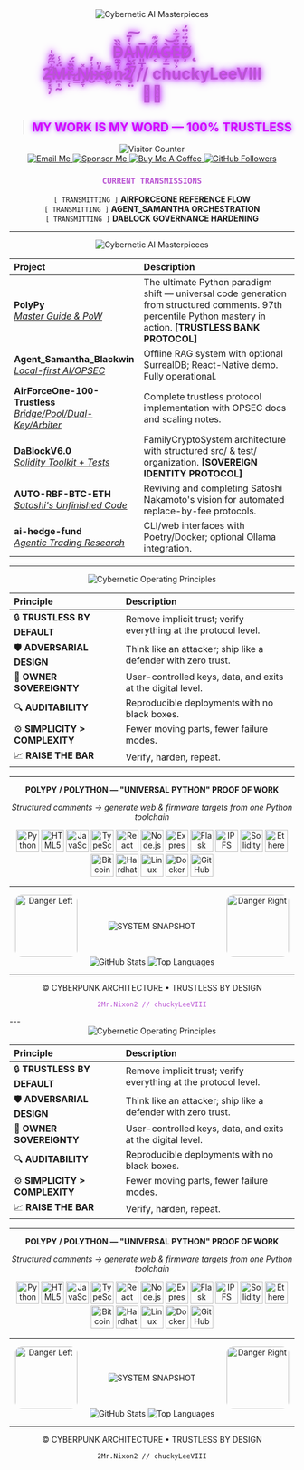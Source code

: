 <div align="center">
  <!-- Flashy purple typing SVG headline -->
  <img src="https://readme-typing-svg.demolab.com/?font=Orbitron&weight=700&size=26&duration=1800&pause=800&color=BA55D3&center=true&vCenter=true&width=550&lines=⚡+CYBERNETIC+AI+MASTERPIECES" alt="Cybernetic AI Masterpieces">
</div>

<div align="center">

  <h1>
    <span style="color:#BA55D3; text-shadow:0 0 8px #D400FF, 0 0 16px #9B30FF;">D̵̼̱̘̏̏A̷̢̰͕͕͛̒̄͠M̸͈̲̩̦̅Ä̶͔́͊G̶̦̳̀̕͝Ĕ̶̤̞͕̈́̅͐D̸̨̦̈́̈́̈́</span>
    <br>
    <span style="color:#BA55D3; text-shadow:0 0 8px #D400FF, 0 0 16px #9B30FF;">2̶̡͓͉̦͋͆̋͊̍M̷̪͎̰̈́̾r̴̠̜̆̽.̷̳̏̏̈́N̸̡̞̽i̴̬̾̓x̵̠̓̎o̷͍͌n̷̯̼̓̔2̸̡̤̅̈́ // chuckyLeeVIII</span>
    <br>
    <span style="color:#BA55D3; text-shadow:0 0 8px #D400FF, 0 0 16px #9B30FF;">💜✨</span>
  </h1>

</div>

> ## <span style="color:#D400FF; text-shadow:0 0 8px #9B30FF;">MY WORK IS MY WORD — 100% TRUSTLESS</span>

<div align="center">
  <img src="https://api.visitorbadge.io/api/VisitorBadge?pageId=chuckyLeeVIII.chuckyLeeVIII&label=SYSTEM%20ACCESS&labelColor=0a0a0a&color=BA55D3&style=for-the-badge" alt="Visitor Counter">
  <br>
  <a href="mailto:FINESSEANDCOUNTERFITS816@PROTONMAIL.COM">
    <img src="https://img.shields.io/badge/Email-ProtonMail-8B89CC?style=for-the-badge&logo=protonmail&logoColor=white" alt="Email Me">
  </a>
  <a href="https://github.com/sponsors/chuckyLeeVIII">
    <img src="https://img.shields.io/badge/Sponsor-Support_My_Work-BA55D3?style=for-the-badge&logo=githubsponsors&logoColor=white" alt="Sponsor Me">
  </a>
  <a href="https://buymeacoffee.com/johnsoneriq">
    <img src="https://img.shields.io/badge/Buy_Me_A_Coffee-johnsoneriq-FFDD00?style=for-the-badge&logo=buymeacoffee&logoColor=black" alt="Buy Me A Coffee">
  </a>
  <a href="https://github.com/chuckyLeeVIII">
    <img src="https://img.shields.io/github/followers/chuckyLeeVIII?style=for-the-badge&logo=github&label=Follow" alt="GitHub Followers">
  </a>
</div>

<div align="center">
  <h3><code style="color:#BA55D3">CURRENT TRANSMISSIONS</code></h3>

`[ TRANSMITTING ]` **AIRFORCEONE REFERENCE FLOW** <br>
`[ TRANSMITTING ]` **AGENT_SAMANTHA ORCHESTRATION** <br>
`[ TRANSMITTING ]` **DABLOCK GOVERNANCE HARDENING**

</div>

---

<div align="center">
  <img src="https://readme-typing-svg.demolab.com/?font=Orbitron&weight=700&size=26&duration=1800&pause=800&color=BA55D3&center=true&vCenter=true&width=550&lines=⚡+CYBERNETIC+AI+MASTERPIECES" alt="Cybernetic AI Masterpieces">
</div>

| Project | Description |
| :--- | :--- |
| **PolyPy**<br>[*Master Guide & PoW*](https://github.com/chuckyLeeVIII/PolyPy--a-master-and-universal-guide-and-proof-of-work-to-polly-py-paradigm) | The ultimate Python paradigm shift — universal code generation from structured comments. 97th percentile Python mastery in action. **[TRUSTLESS BANK PROTOCOL]** |
| **Agent_Samantha_Blackwin**<br>[*Local-first AI/OPSEC*](https://github.com/chuckyLeeVIII/Agent_Samantha_Blackwin) | Offline RAG system with optional SurrealDB; React-Native demo. Fully operational. |
| **AirForceOne-100-Trustless**<br>[*Bridge/Pool/Dual-Key/Arbiter*](https://github.com/chuckyLeeVIII/AirForceOne-100-Trustless) | Complete trustless protocol implementation with OPSEC docs and scaling notes. |
| **DaBlockV6.0**<br>[*Solidity Toolkit + Tests*](https://github.com/chuckyLeeVIII/DaBlockV6.0) | FamilyCryptoSystem architecture with structured src/ & test/ organization. **[SOVEREIGN IDENTITY PROTOCOL]** |
| **AUTO-RBF-BTC-ETH**<br>[*Satoshi's Unfinished Code*](https://github.com/chuckyLeeVIII/AUTO-RBF-BTC-ETH) | Reviving and completing Satoshi Nakamoto's vision for automated replace-by-fee protocols. |
| **ai-hedge-fund**<br>[*Agentic Trading Research*](https://github.com/chuckyLeeVIII/ai-hedge-fund) | CLI/web interfaces with Poetry/Docker; optional Ollama integration. |

---

<div align="center">
  <img src="https://readme-typing-svg.demolab.com/?font=Orbitron&weight=700&size=26&duration=1800&pause=800&color=BA55D3&center=true&vCenter=true&width=550&lines=⚡+CYBERNETIC+OPERATING+PRINCIPLES" alt="Cybernetic Operating Principles">
</div>

| Principle | Description |
| :--- | :--- |
| 🔒 **TRUSTLESS BY DEFAULT** | Remove implicit trust; verify everything at the protocol level. |
| 🛡️ **ADVERSARIAL DESIGN** | Think like an attacker; ship like a defender with zero trust. |
| 🔑 **OWNER SOVEREIGNTY** | User-controlled keys, data, and exits at the digital level. |
| 🔍 **AUDITABILITY** | Reproducible deployments with no black boxes. |
| ⚙️ **SIMPLICITY > COMPLEXITY** | Fewer moving parts, fewer failure modes. |
| 📈 **RAISE THE BAR** | Verify, harden, repeat. |

---

<div align="center">

**POLYPY / POLYTHON — "UNIVERSAL PYTHON" PROOF OF WORK**

*Structured comments → generate web & firmware targets from one Python toolchain*

<p>
  <img src="https://cdn.jsdelivr.net/gh/devicons/devicon/icons/python/python-original.svg" alt="Python" width="40" height="40"/>
  <img src="https://cdn.simpleicons.org/html5/BA55D3" alt="HTML5" width="40" height="40"/>
  <img src="https://cdn.simpleicons.org/javascript/BA55D3" alt="JavaScript" width="40" height="40"/>
  <img src="https://cdn.simpleicons.org/typescript/BA55D3" alt="TypeScript" width="40" height="40"/>
  <img src="https://cdn.simpleicons.org/react/BA55D3" alt="React" width="40" height="40"/>
  <img src="https://cdn.simpleicons.org/nodedotjs/BA55D3" alt="Node.js" width="40" height="40"/>
  <img src="https://cdn.simpleicons.org/express/BA55D3" alt="Express" width="40" height="40"/>
  <img src="https://cdn.simpleicons.org/flask/BA55D3" alt="Flask" width="40" height="40"/>
  <img src="https://cdn.simpleicons.org/ipfs/BA55D3" alt="IPFS" width="40" height="40"/>
  <img src="https://cdn.simpleicons.org/solidity/BA55D3" alt="Solidity" width="40" height="40"/>
  <img src="https://cdn.simpleicons.org/ethereum/BA55D3" alt="Ethereum" width="40" height="40"/>
  <img src="https://cdn.simpleicons.org/bitcoin/BA55D3" alt="Bitcoin" width="40" height="40"/>
  <img src="https://cdn.jsdelivr.net/gh/devicons/devicon/icons/hardhat/hardhat-original.svg" alt="Hardhat" width="40" height="40"/>
  <img src="https://cdn.simpleicons.org/linux/BA55D3" alt="Linux" width="40" height="40"/>
  <img src="https://cdn.simpleicons.org/docker/BA55D3" alt="Docker" width="40" height="40"/>
  <img src="https://cdn.simpleicons.org/githubactions/BA55D3" alt="GitHub Actions" width="40" height="40"/>
</p>
</div>

---

<!-- SYSTEM SNAPSHOT W/ DANGER GIFS -->
<div align="center" style="display:flex;align-items:center;justify-content:center;gap:30px;">
  <img src="https://media.giphy.com/media/xT0BKiaM2VGJ553CkA/giphy.gif" alt="Danger Left" width="110" style="border-radius: 12px; margin-right: 25px;"/>
  <img src="https://readme-typing-svg.demolab.com/?font=Orbitron&weight=700&size=26&duration=900&pause=400&color=BA55D3&center=true&vCenter=true&width=340&lines=⚡+PURPLE+SYSTEM+SNAPSHOT" alt="SYSTEM SNAPSHOT" />
  <img src="https://media.giphy.com/media/xT0BKiaM2VGJ553CkA/giphy.gif" alt="Danger Right" width="110" style="border-radius: 12px; margin-left: 25px;"/>
</div>

<div align="center">
  <img src="https://github-readme-stats.vercel.app/api?username=chuckyLeeVIII&show_icons=true&rank_icon=github&theme=dark&cache_seconds=86400&hide_border=true&title_color=BA55D3&icon_color=BA55D3" alt="GitHub Stats">
  <img src="https://github-readme-stats.vercel.app/api/top-langs/?username=chuckyLeeVIII&layout=compact&theme=dark&cache_seconds=86400&hide_border=true&title_color=BA55D3" alt="Top Languages">
</div>

---
<div align="center">
  <p>© CYBERPUNK ARCHITECTURE • TRUSTLESS BY DESIGN</p>
  <p><code style="color:#BA55D3">2Mr.Nixon2 // chuckyLeeVIII</code></p>
</div>
---



<div align="center">
  <img src="https://readme-typing-svg.demolab.com/?font=Orbitron&weight=700&size=26&duration=3000&pause=1000&color=D400FF&center=true&vCenter=true&width=550&lines=%E2%9A%A1+CYBERNETIC+OPERATING+PRINCIPLES" alt="Cybernetic Operating Principles">
</div>


| Principle | Description |
| :--- | :--- |
| 🔒 **TRUSTLESS BY DEFAULT** | Remove implicit trust; verify everything at the protocol level. |
| 🛡️ **ADVERSARIAL DESIGN** | Think like an attacker; ship like a defender with zero trust. |
| 🔑 **OWNER SOVEREIGNTY** | User-controlled keys, data, and exits at the digital level. |
| 🔍 **AUDITABILITY** | Reproducible deployments with no black boxes. |
| ⚙️ **SIMPLICITY > COMPLEXITY** | Fewer moving parts, fewer failure modes. |
| 📈 **RAISE THE BAR** | Verify, harden, repeat. |

---

<div align="center">

**POLYPY / POLYTHON — "UNIVERSAL PYTHON" PROOF OF WORK**

*Structured comments → generate web & firmware targets from one Python toolchain*

<p>
  <img src="https://cdn.jsdelivr.net/gh/devicons/devicon/icons/python/python-original.svg" alt="Python" width="40" height="40"/>
  <img src="https://cdn.simpleicons.org/html5/9B30FF" alt="HTML5" width="40" height="40"/>
  <img src="https://cdn.simpleicons.org/javascript/9B30FF" alt="JavaScript" width="40" height="40"/>
  <img src="https://cdn.simpleicons.org/typescript/9B30FF" alt="TypeScript" width="40" height="40"/>
  <img src="https://cdn.simpleicons.org/react/9B30FF" alt="React" width="40" height="40"/>
  <img src="https://cdn.simpleicons.org/nodedotjs/9B30FF" alt="Node.js" width="40" height="40"/>
  <img src="https://cdn.simpleicons.org/express/9B30FF" alt="Express" width="40" height="40"/>
  <img src="https://cdn.simpleicons.org/flask/9B30FF" alt="Flask" width="40" height="40"/>
  <img src="https://cdn.simpleicons.org/ipfs/9B30FF" alt="IPFS" width="40" height="40"/>
  <img src="https://cdn.simpleicons.org/solidity/9B30FF" alt="Solidity" width="40" height="40"/>
  <img src="https://cdn.simpleicons.org/ethereum/9B30FF" alt="Ethereum" width="40" height="40"/>
  <img src="https://cdn.simpleicons.org/bitcoin/9B30FF" alt="Bitcoin" width="40" height="40"/>
  <img src="https://cdn.jsdelivr.net/gh/devicons/devicon/icons/hardhat/hardhat-original.svg" alt="Hardhat" width="40" height="40"/>
  <img src="https://cdn.simpleicons.org/linux/9B30FF" alt="Linux" width="40" height="40"/>
  <img src="https://cdn.simpleicons.org/docker/9B30FF" alt="Docker" width="40" height="40"/>
  <img src="https://cdn.simpleicons.org/githubactions/9B30FF" alt="GitHub Actions" width="40" height="40"/>
</p>
</div>

---


<!-- SYSTEM SNAPSHOT W/ DANGER GIFS -->
<div align="center" style="display:flex;align-items:center;justify-content:center;gap:30px;">
  <img src="https://media.giphy.com/media/xT0BKiaM2VGJ553CkA/giphy.gif" alt="Danger Left" width="110" style="border-radius: 12px; margin-right: 25px;"/>
  <img src="https://readme-typing-svg.demolab.com/?font=Orbitron&weight=700&size=26&duration=3000&pause=1000&color=BA55D3&center=true&vCenter=true&width=340&lines=%E2%9A%A1+PURPLE+SYSTEM+SNAPSHOT" alt="SYSTEM SNAPSHOT" />
  <img src="https://media.giphy.com/media/xT0BKiaM2VGJ553CkA/giphy.gif" alt="Danger Right" width="110" style="border-radius: 12px; margin-left: 25px;"/>
</div>

<div align="center">
  <img src="https://github-readme-stats.vercel.app/api?username=chuckyLeeVIII&show_icons=true&rank_icon=github&theme=dark&cache_seconds=86400&hide_border=true&title_color=9B30FF&icon_color=BA55D3" alt="GitHub Stats">
  <img src="https://github-readme-stats.vercel.app/api/top-langs/?username=chuckyLeeVIII&layout=compact&theme=dark&cache_seconds=86400&hide_border=true&title_color=9B30FF" alt="Top Languages">
</div>


---
<div align="center">
  <p>© CYBERPUNK ARCHITECTURE • TRUSTLESS BY DESIGN</p>
  <p><code>2Mr.Nixon2 // chuckyLeeVIII</code></p>
</div>
